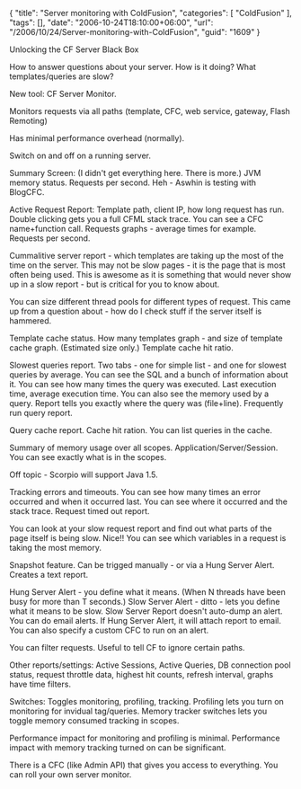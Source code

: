 {
	"title": "Server monitoring with ColdFusion",
	"categories": [
		"ColdFusion"
	],
	"tags": [],
	"date": "2006-10-24T18:10:00+06:00",
	"url": "/2006/10/24/Server-monitoring-with-ColdFusion",
	"guid": "1609"
}

Unlocking the CF Server Black Box

How to answer questions about your server. How is it doing? What templates/queries are slow?

New tool: CF Server Monitor. 

Monitors requests via all paths (template, CFC, web service, gateway, Flash Remoting)

Has minimal performance overhead (normally). 

Switch on and off on a running server.

Summary Screen: (I didn't get everything here. There is more.) JVM memory status. Requests per second. Heh - Aswhin is testing with BlogCFC. 

Active Request Report: Template path, client IP, how long request has run. Double clicking gets you a full CFML stack trace. You can see a CFC name+function call. Requests graphs - average times for example. Requests per second. 

Cummalitive server report - which templates are taking up the most of the time on the server. This may not be slow pages - it is the page that is most often being used. This is awesome as it is something that would never show up in a slow report - but is critical for you to know about. 

You can size different thread pools for different types of request. This came up from a question about - how do I check stuff if the server itself is hammered. 

Template cache status. How many templates graph - and size of template cache graph. (Estimated size only.) Template cache hit ratio.

Slowest queries report. Two tabs - one for simple list - and one for slowest queries by average. You can see the SQL and a bunch of information about it. You can see how many times the query was executed. Last execution time, average execution time. You can also see the memory used by a query. Report tells you exactly where the query was (file+line). Frequently run query report. 

Query cache report. Cache hit ration. You can list queries in the cache. 

Summary of memory usage over all scopes. Application/Server/Session. You can see exactly what is in the scopes. 

Off topic - Scorpio will support Java 1.5.

Tracking errors and timeouts. You can see how many times an error occurred and when it occurred last. You can see where it occurred and the stack trace. Request timed out report. 

You can look at your slow request report and find out what parts of the page itself is being slow. Nice!! You can see which variables in a request is taking the most memory. 

Snapshot feature. Can be trigged manually - or via a Hung Server Alert. Creates a text report. 

Hung Server Alert - you define what it means. (When N threads have been busy for more than T seconds.) Slow Server Alert - ditto - lets you define what it means to be slow. Slow Server Report doesn't auto-dump an alert. You can do email alerts. If Hung Server Alert, it will attach report to email. You can also specify a custom CFC to run on an alert. 

You can filter requests. Useful to tell CF to ignore certain paths. 

Other reports/settings: Active Sessions, Active Queries, DB connection pool status, request throttle data, highest hit counts, refresh interval, graphs have time filters.

Switches: Toggles monitoring, profiling, tracking. Profiling lets you turn on monitoring for invidual tag/queries. Memory tracker switches lets you toggle memory consumed tracking in scopes. 

Performance impact for monitoring and profiling is minimal. Performance impact with memory tracking turned on can be significant.

There is a CFC (like Admin API) that gives you access to everything. You can roll your own server monitor.